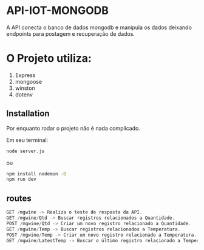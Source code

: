 # API-IOT-MONGODB

A API conecta o banco de dados mongodb e manipula os dados deixando endpoints para postagem e recuperação de dados.


# O Projeto utiliza:
1.	Express
2.	mongoose
3.  winston
4.  dotenv

## Installation

Por enquanto rodar o projeto não é nada complicado.

Em seu terminal:
```bash
node server.js
```
ou
```bash
npm install nodemon -D
npm run dev
```


## routes

```javascript
GET /mgwine -> Realiza o teste de resposta da API.
GET /mgwine/Qtd -> Buscar registros relacionados a Quantidade.
POST /mgwine/Qtd -> Criar um novo registro relacionado a Quantidade.
GET /mgwine/Temp -> Buscar registros relacionados a Temperatura.
POST /mgwine/Temp -> Criar um novo registro relacionado a Temperatura.
GET /mgwine/LatestTemp -> Buscar o último registro relacionado a Temperatura.
```
